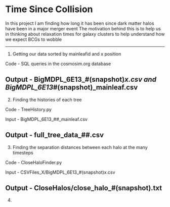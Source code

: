 # Time Since Collision

In this project I am finding how long it has been since dark matter halos have been in a major merger event
The motivation behind this is to help us in thinking about relaxation times for galaxy clusters to help understand how we expect BCGs to wobble

---------------------
1. Getting our data sorted by mainleafid and x position

Code - SQL queries in the cosmosim.org database

Output - BigMDPL_6E13_#(snapshot)_x.csv and BigMDPL_6E13_#(snapshot)_mainleaf.csv
----------------------
2. Finding the histories of each tree

Code - TreeHistory.py

Input - BigMDPL_6E13_##_mainleaf.csv

Output - full_tree_data_##.csv
----------------------
3. Finding the separation distances between each halo at the many timesteps

Code - CloseHaloFinder.py

Input - CSVFiles_X/BigMDPL_6E13_#(snapshot)_x_.csv

Output - CloseHalos/close_halo_#(snapshot).txt
----------------------
4.
